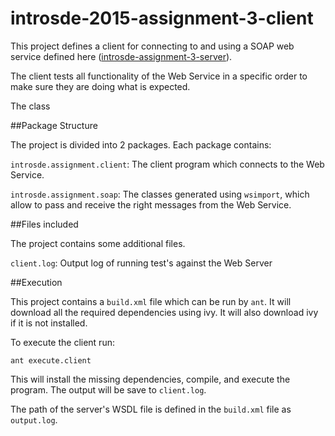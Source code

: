 # introsde-2015-assignment-3-client

This project defines a client for connecting to and using a SOAP web service defined here ([introsde-assignment-3-server](https://github.com/djbb7/introsde-2015-assignment-3-server)).

The client tests all functionality of the Web Service in a specific order to make sure they are doing what is expected.

The class

##Package Structure

The project is divided into 2 packages. Each package contains:

`introsde.assignment.client`: The client program which connects to the Web Service.

`introsde.assignment.soap`: The classes generated using `wsimport`, which allow to pass and receive the right messages from the Web Service.

##Files included

The project contains some additional files.

`client.log`: Output log of running test's against the Web Server

##Execution

This project contains a `build.xml` file which can be run by `ant`. It will download all the required dependencies using ivy. It will also download ivy if it is not installed.

To execute the client run:
```
ant execute.client
```
This will install the missing dependencies, compile, and execute the program. The output will be save to `client.log`.

The path of the server's WSDL file is defined in the `build.xml` file as `output.log`.
